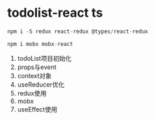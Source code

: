 # todolist-react ts

```js
npm i -S redux react-redux @types/react-redux

npm i mobx mobx-react
```

1. todoList项目初始化
2. props与event
3. context对象
4. useReducer优化
5. redux使用
6. mobx
7. useEffect使用